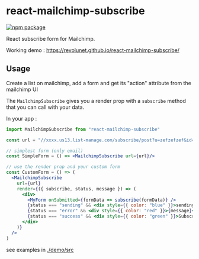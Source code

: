 # react-mailchimp-subscribe

[![npm package][npm-badge]][npm]

React subscribe form for Mailchimp.

Working demo : https://revolunet.github.io/react-mailchimp-subscribe/

## Usage

Create a list on mailchimp, add a form and get its "action" attribute from the mailchimp UI

The `MailchimpSubscribe` gives you a render prop with a `subscribe` method that you can call with your data.

In your app :

```jsx
import MailchimpSubscribe from "react-mailchimp-subscribe"

const url = "//xxxx.us13.list-manage.com/subscribe/post?u=zefzefzef&id=fnfgn";

// simplest form (only email)
const SimpleForm = () => <MailchimpSubscribe url={url}/>

// use the render prop and your custom form
const CustomForm = () => (
  <MailchimpSubscribe
    url={url}
    render={({ subscribe, status, message }) => (
      <div>
        <MyForm onSubmitted={formData => subscribe(formData)} />
        {status === "sending" && <div style={{ color: "blue" }}>sending...</div>}
        {status === "error" && <div style={{ color: "red" }}>{message}</div>}
        {status === "success" && <div style={{ color: "green" }}>Subscribed !</div>}
      </div>
    )}
  />
)
```

see examples in [./demo/src](./demo/src)


[npm-badge]: https://img.shields.io/npm/v/react-mailchimp-subscribe.png?style=flat-square
[npm]: https://www.npmjs.org/package/react-mailchimp-subscribe

